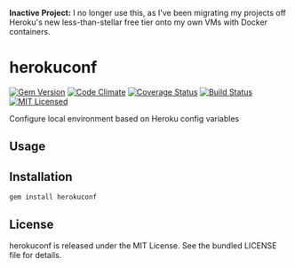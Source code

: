 **Inactive Project:** I no longer use this, as I've been migrating my projects off Heroku's new less-than-stellar free tier onto my own VMs with Docker containers.

herokuconf
=========

[![Gem Version](https://img.shields.io/gem/v/herokuconf.svg)](https://rubygems.org/gems/herokuconf)
[![Code Climate](https://img.shields.io/codeclimate/github/akerl/herokuconf.svg)](https://codeclimate.com/github/akerl/herokuconf)
[![Coverage Status](https://img.shields.io/coveralls/akerl/herokuconf.svg)](https://coveralls.io/r/akerl/herokuconf)
[![Build Status](https://img.shields.io/travis/akerl/herokuconf.svg)](https://travis-ci.org/akerl/herokuconf)
[![MIT Licensed](https://img.shields.io/badge/license-MIT-green.svg)](https://tldrlegal.com/license/mit-license)

Configure local environment based on Heroku config variables

## Usage

## Installation

    gem install herokuconf

## License

herokuconf is released under the MIT License. See the bundled LICENSE file for details.

